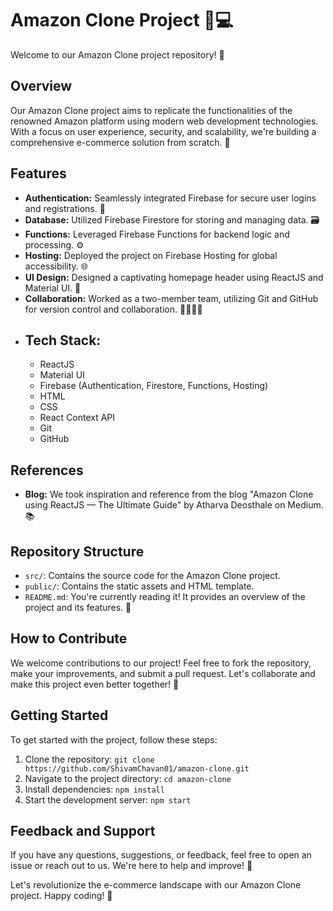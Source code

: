 # Amazon Clone Project 🛒💻

Welcome to our Amazon Clone project repository! 🚀

## Overview
Our Amazon Clone project aims to replicate the functionalities of the renowned Amazon platform using modern web development technologies. With a focus on user experience, security, and scalability, we're building a comprehensive e-commerce solution from scratch. 🌟

## Features
- **Authentication:** Seamlessly integrated Firebase for secure user logins and registrations. 🔐
- **Database:** Utilized Firebase Firestore for storing and managing data. 🗃️
- **Functions:** Leveraged Firebase Functions for backend logic and processing. ⚙️
- **Hosting:** Deployed the project on Firebase Hosting for global accessibility. 🌐
- **UI Design:** Designed a captivating homepage header using ReactJS and Material UI. 💼
- **Collaboration:** Worked as a two-member team, utilizing Git and GitHub for version control and collaboration. 👨‍💻👩‍💻
- ## **Tech Stack:** 
  - ReactJS
  - Material UI
  - Firebase (Authentication, Firestore, Functions, Hosting)
  - HTML
  - CSS
  - React Context API
  - Git
  - GitHub

## References
- **Blog:** We took inspiration and reference from the blog "Amazon Clone using ReactJS — The Ultimate Guide" by Atharva Deosthale on Medium. 📚

## Repository Structure
- `src/`: Contains the source code for the Amazon Clone project.
- `public/`: Contains the static assets and HTML template.
- `README.md`: You're currently reading it! It provides an overview of the project and its features. 📄

## How to Contribute
We welcome contributions to our project! Feel free to fork the repository, make your improvements, and submit a pull request. Let's collaborate and make this project even better together! 🤝

## Getting Started
To get started with the project, follow these steps:
1. Clone the repository: `git clone https://github.com/ShivamChavan01/amazon-clone.git`
2. Navigate to the project directory: `cd amazon-clone`
3. Install dependencies: `npm install`
4. Start the development server: `npm start`

## Feedback and Support
If you have any questions, suggestions, or feedback, feel free to open an issue or reach out to us. We're here to help and improve! 📣

Let's revolutionize the e-commerce landscape with our Amazon Clone project. Happy coding! 💪
